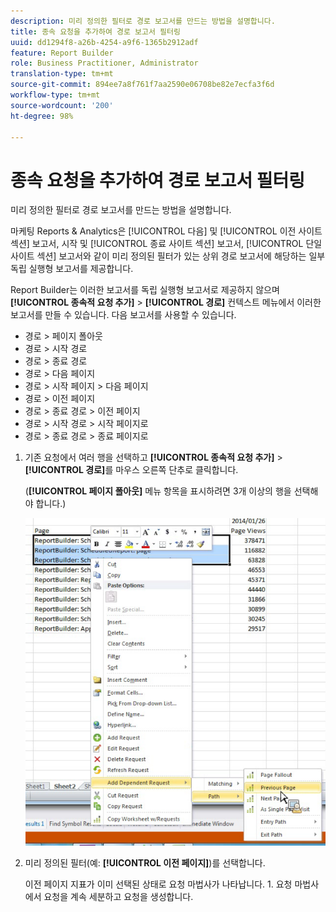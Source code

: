 ```yaml
---
description: 미리 정의한 필터로 경로 보고서를 만드는 방법을 설명합니다.
title: 종속 요청을 추가하여 경로 보고서 필터링
uuid: dd1294f8-a26b-4254-a9f6-1365b2912adf
feature: Report Builder
role: Business Practitioner, Administrator
translation-type: tm+mt
source-git-commit: 894ee7a8f761f7aa2590e06708be82e7ecfa3f6d
workflow-type: tm+mt
source-wordcount: '200'
ht-degree: 98%

---
```



# 종속 요청을 추가하여 경로 보고서 필터링

미리 정의한 필터로 경로 보고서를 만드는 방법을 설명합니다.

마케팅 Reports &amp; Analytics은 [!UICONTROL 다음] 및 [!UICONTROL 이전 사이트 섹션] 보고서, 시작 및 [!UICONTROL 종료 사이트 섹션] 보고서, [!UICONTROL 단일 사이트 섹션] 보고서와 같이 미리 정의된 필터가 있는 상위 경로 보고서에 해당하는 일부 독립 실행형 보고서를 제공합니다.

Report Builder는 이러한 보고서를 독립 실행형 보고서로 제공하지 않으며 **[!UICONTROL 종속적 요청 추가]** > **[!UICONTROL 경로]** 컨텍스트 메뉴에서 이러한 보고서를 만들 수 있습니다. 다음 보고서를 사용할 수 있습니다.

* 경로 > 페이지 폴아웃
* 경로 > 시작 경로
* 경로 > 종료 경로
* 경로 > 다음 페이지
* 경로 > 시작 페이지 > 다음 페이지
* 경로 > 이전 페이지
* 경로 > 종료 경로 > 이전 페이지
* 경로 > 시작 경로 > 시작 페이지로
* 경로 > 종료 경로 > 종료 페이지로

1. 기존 요청에서 여러 행을 선택하고 **[!UICONTROL 종속적 요청 추가]** > **[!UICONTROL 경로]**&#x200B;를 마우스 오른쪽 단추로 클릭합니다.

   (**[!UICONTROL 페이지 폴아웃]** 메뉴 항목을 표시하려면 3개 이상의 행을 선택해야 합니다.)

   ![](assets/dependen_request.png)

1. 미리 정의된 필터(예: **[!UICONTROL 이전 페이지]**)를 선택합니다.

   이전 페이지 지표가 이미 선택된 상태로 요청 마법사가 나타납니다. 1. 요청 마법사에서 요청을 계속 세분하고 요청을 생성합니다.
